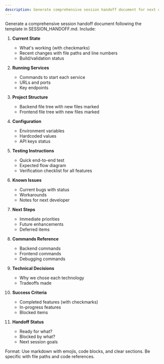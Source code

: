 ```yaml
---
description: Generate comprehensive session handoff document for next developer/session
---
```


Generate a comprehensive session handoff document following the template in SESSION_HANDOFF.md. Include:

1. **Current State**
   - What's working (with checkmarks)
   - Recent changes with file paths and line numbers
   - Build/validation status

2. **Running Services**
   - Commands to start each service
   - URLs and ports
   - Key endpoints

3. **Project Structure**
   - Backend file tree with new files marked
   - Frontend file tree with new files marked

4. **Configuration**
   - Environment variables
   - Hardcoded values
   - API keys status

5. **Testing Instructions**
   - Quick end-to-end test
   - Expected flow diagram
   - Verification checklist for all features

6. **Known Issues**
   - Current bugs with status
   - Workarounds
   - Notes for next developer

7. **Next Steps**
   - Immediate priorities
   - Future enhancements
   - Deferred items

8. **Commands Reference**
   - Backend commands
   - Frontend commands
   - Debugging commands

9. **Technical Decisions**
   - Why we chose each technology
   - Tradeoffs made

10. **Success Criteria**
    - Completed features (with checkmarks)
    - In-progress features
    - Blocked items

11. **Handoff Status**
    - Ready for what?
    - Blocked by what?
    - Next session goals

Format: Use markdown with emojis, code blocks, and clear sections. Be specific with file paths and code references.
